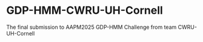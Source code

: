 # GDP-HMM-CWRU-UH-Cornell
The final submission to AAPM2025 GDP-HMM Challenge from team CWRU-UH-Cornell
